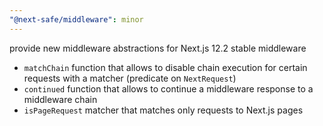 ```yaml
---
"@next-safe/middleware": minor
---
```


provide new middleware abstractions for Next.js 12.2 stable middleware

* `matchChain` function that allows to disable chain execution for certain requests with a matcher (predicate on `NextRequest`)
* `continued` function that allows to continue a middleware response to a middleware chain
* `isPageRequest` matcher that matches only requests to Next.js pages